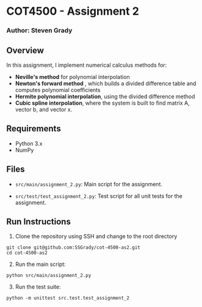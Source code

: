 # COT4500 - Assignment 2

### Author: Steven Grady

## Overview

In this assignment, I implement numerical calculus methods for:

- **Neville's method** for polynomial interpolation
- **Newton's forward method** , which builds a divided difference table and computes polynomial coefficients
- **Hermite polynomial interpolation**, using the divided difference method
- **Cubic spline interpolation**, where the system is built to find matrix A, vector b, and vector x.


## Requirements

- Python 3.x
- NumPy

## Files

- `src/main/assignment_2.py`: Main script for the assignment.

- `src/test/test_assignment_2.py`: Test script for all unit tests for the assignment.

## Run Instructions

1. Clone the repository using SSH and change to the root directory
```
git clone git@github.com:SSGrady/cot-4500-as2.git
cd cot-4500-as2
```

2. Run the main script:
```
python src/main/assignment_2.py
```

3. Run the test suite:
```
python -m unittest src.test.test_assignment_2
```